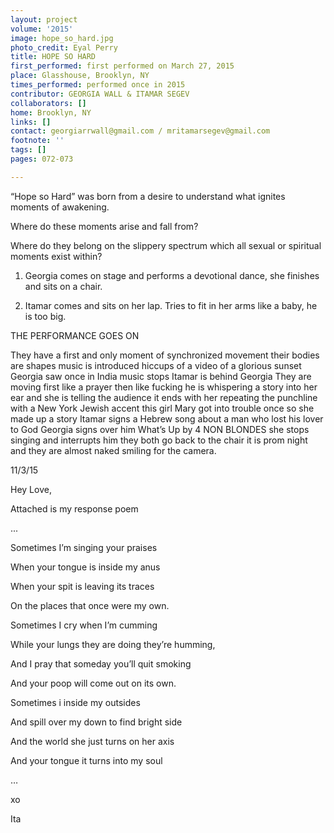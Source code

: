 ```yaml
---
layout: project
volume: '2015'
image: hope_so_hard.jpg
photo_credit: Eyal Perry
title: HOPE SO HARD
first_performed: first performed on March 27, 2015
place: Glasshouse, Brooklyn, NY
times_performed: performed once in 2015
contributor: GEORGIA WALL & ITAMAR SEGEV
collaborators: []
home: Brooklyn, NY
links: []
contact: georgiarrwall@gmail.com / mritamarsegev@gmail.com
footnote: ''
tags: []
pages: 072-073

---
```


“Hope so Hard” was born from a desire to understand what ignites moments 
of awakening.

Where do these moments arise and fall from?

Where do they belong on the slippery spectrum which all sexual or spiritual moments exist within?

1. Georgia comes on stage and performs a devotional dance, she finishes and sits on a chair.

2. Itamar comes and sits on her lap. Tries to fit in her arms like a baby, he is too big.

THE PERFORMANCE GOES ON

They have a first and only moment of synchronized movement their bodies are shapes music is introduced hiccups of a video of a glorious sunset Georgia saw once in India music stops Itamar is behind Georgia They are moving first like a prayer then like fucking he is whispering a story into her ear and she is telling the audience it ends with her repeating the punchline with a New York Jewish accent this girl Mary got into trouble once so she made up a story Itamar signs a Hebrew song about a man who lost his lover to God Georgia signs over him What’s Up by 4 NON BLONDES she stops singing and interrupts him they both go back to the chair it is prom night and they are almost naked smiling for the camera.

11/3/15

Hey Love,

Attached is my response poem

...

Sometimes I’m singing your praises

When your tongue is inside my anus

When your spit is leaving its traces

On the places that once were my own.

Sometimes I cry when I’m cumming

While your lungs they are doing they’re humming,

And I pray that someday you’ll quit smoking

And your poop will come out on its own.

Sometimes i inside my outsides

And spill over my down to find bright side

And the world she just turns on her axis

And your tongue it turns into my soul

…

xo

Ita
